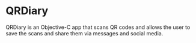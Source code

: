 # QRDiary

QRDiary is an Objective-C app that scans QR codes and allows the user to save the scans and share them via 
messages and social media.
